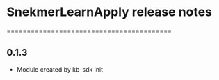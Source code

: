 # SnekmerLearnApply release notes
=========================================

0.1.3
-----
* Module created by kb-sdk init
